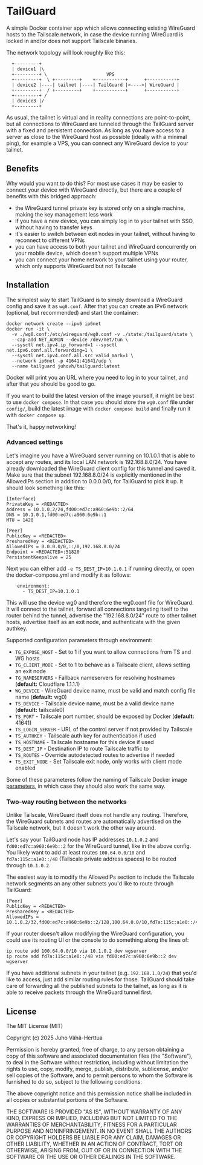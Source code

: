 # TailGuard

A simple Docker container app which allows connecting existing WireGuard hosts
to the Tailscale network, in case the device running WireGuard is locked in
and/or does not support Tailscale binaries.

The network topology will look roughly like this:
```
  +---------+
  | device1 |\
  +---------+ \                      VPS
  +---------+  \ +---------+    +-----------+      +-----------+
  | device2 |----| tailnet |----| TailGuard |<---->| WireGuard |
  +---------+  / +---------+    +-----------+      +-----------+
  +---------+ /
  | device3 |/
  +---------+
```

As usual, the tailnet is virtual and in reality connections are point-to-point,
but all connections to WireGuard are tunneled through the TailGuard server with
a fixed and persistent connection. As long as you have access to a server as
close to the WireGuard host as possible (ideally with a minimal ping), for
example a VPS, you can connect any WireGuard device to your tailnet.

## Benefits

Why would you want to do this? For most use cases it may be easier to connect
your device with WireGuard directly, but there are a couple of benefits with
this bridged approach:
- the WireGuard tunnel private key is stored only on a single machine, making
  the key management less work
- if you have a new device, you can simply log in to your tailnet with SSO,
  without having to transfer keys
- it's easier to switch between exit nodes in your tailnet, without having to
  reconnect to different VPNs
- you can have access to both your tailnet and WireGuard concurrently on your
  mobile device, which doesn't support multiple VPNs
- you can connect your home network to your tailnet using your router, which
  only supports WireGuard but not Tailscale

## Installation

The simplest way to start TailGuard is to simply download a WireGuard config and
save it as `wg0.conf`. After that you can create an IPv6 network (optional, but
recommended) and start the container:

```
docker network create --ipv6 ip6net
docker run -it \
  -v ./wg0.conf:/etc/wireguard/wg0.conf -v ./state:/tailguard/state \
  --cap-add NET_ADMIN --device /dev/net/tun \
  --sysctl net.ipv4.ip_forward=1 --sysctl net.ipv6.conf.all.forwarding=1 \
  --sysctl net.ipv4.conf.all.src_valid_mark=1 \
  --network ip6net -p 41641:41641/udp \
  --name tailguard juhovh/tailguard:latest
```

Docker will print you an URL where you need to log in to your tailnet, and after
that you should be good to go.

If you want to build the latest version of the image yourself, it might be best
to use `docker compose`. In that case you should store the `wg0.conf` file under
`config/`, build the latest image with `docker compose build` and finally run it
with `docker compose up`.

That's it, happy networking!

### Advanced settings

Let's imagine you have a WireGuard server running on 10.1.0.1 that is able to
accept any routes, and its local LAN network is 192.168.8.0/24. You have already
downloaded the WireGuard client config for this tunnel and saved it. Make sure
that the subnet 192.168.8.0/24 is explicitly mentioned in the AllowedIPs section
in addition to 0.0.0.0/0, for TailGuard to pick it up. It should look something
like this:

```
[Interface]
PrivateKey = <REDACTED>
Address = 10.1.0.2/24,fd00:ed7c:a960:6e9b::2/64
DNS = 10.1.0.1,fd00:ed7c:a960:6e9b::1
MTU = 1420

[Peer]
PublicKey = <REDACTED>
PresharedKey = <REDACTED>
AllowedIPs = 0.0.0.0/0,::/0,192.168.8.0/24
Endpoint = <REDACTED>:51820
PersistentKeepalive = 25
```

Next you can either add `-e TS_DEST_IP=10.1.0.1` if running directly, or open
the docker-compose.yml and modify it as follows:

```
    environment:
      - TS_DEST_IP=10.1.0.1
```

This will use the device wg0 and therefore the wg0.conf file for WireGuard. It
will connect to the tailnet, forward all connections targeting itself to the
router behind the tunnel, advertise the "192.168.8.0/24" route to other tailnet
hosts, advertise itself as an exit node, and authenticate with the given
authkey.

Supported configuration parameters through environment:
- `TG_EXPOSE_HOST` - Set to 1 if you want to allow connections from TS and WG hosts
- `TG_CLIENT_MODE` - Set to 1 to behave as a Tailscale client, allows setting an exit node
- `TG_NAMESERVERS` - Fallback nameservers for resolving hostnames (**default:** Cloudflare 1.1.1.1)
- `WG_DEVICE` - WireGuard device name, must be valid and match config file name (**default:** wg0)
- `TS_DEVICE` - Tailscale device name, must be a valid device name (**default:** tailscale0)
- `TS_PORT` - Tailscale port number, should be exposed by Docker (**default:** 41641)
- `TS_LOGIN_SERVER` - URL of the control server if not provided by Tailscale
- `TS_AUTHKEY` - Tailscale auth key for authentication if used
- `TS_HOSTNAME` - Tailscale hostname for this device if used
- `TS_DEST_IP` - Destination IP to route Tailscale traffic to
- `TS_ROUTES` - Override autodetected routes to advertise if needed
- `TS_EXIT_NODE` - Set Tailscale exit node, only works with client mode enabled

Some of these parameteres follow the naming of Tailscale Docker image
[parameters](https://tailscale.com/kb/1282/docker), in which case they should
also work the same way.

### Two-way routing between the networks

Unlike Tailscale, WireGuard itself does not handle any routing. Therefore, the
WireGuard subnets and routes are automatically advertised on the Tailscale
network, but it doesn't work the other way around.

Let's say your TailGuard node has IP addresses `10.1.0.2` and
`fd00:ed7c:a960:6e9b::2` for the WireGuard tunnel, like in the above config. You
likely want to add at least routes `100.64.0.0/10` and `fd7a:115c:a1e0::/48`
(Tailscale private address spaces) to be routed through `10.1.0.2`.

The easiest way is to modify the AllowedIPs section to include the Tailscale
network segments an any other subnets you'd like to route through TailGuard:

```
[Peer]
PublicKey = <REDACTED>
PresharedKey = <REDACTED>
AllowedIPs = 10.1.0.2/32,fd00:ed7c:a960:6e9b::2/128,100.64.0.0/10,fd7a:115c:a1e0::/48
```

If your router doesn't allow modifying the WireGuard configuration, you could
use its routing UI or the console to do something along the lines of:

```
ip route add 100.64.0.0/10 via 10.1.0.2 dev wgserver
ip route add fd7a:115c:a1e0::/48 via fd00:ed7c:a960:6e9b::2 dev wgserver
```

If you have additional subnets in your tailnet (e.g. `192.168.1.0/24`) that
you'd like to access, just add similar routing rules for those. TailGuard should
take care of forwarding all the published subnets to the tailnet, as long as it
is able to receive packets through the WireGuard tunnel first.

## License
 
The MIT License (MIT)

Copyright (c) 2025 Juho Vähä-Herttua

Permission is hereby granted, free of charge, to any person obtaining a copy of this software and associated documentation files (the "Software"), to deal in the Software without restriction, including without limitation the rights to use, copy, modify, merge, publish, distribute, sublicense, and/or sell copies of the Software, and to permit persons to whom the Software is furnished to do so, subject to the following conditions:

The above copyright notice and this permission notice shall be included in all copies or substantial portions of the Software.

THE SOFTWARE IS PROVIDED "AS IS", WITHOUT WARRANTY OF ANY KIND, EXPRESS OR IMPLIED, INCLUDING BUT NOT LIMITED TO THE WARRANTIES OF MERCHANTABILITY, FITNESS FOR A PARTICULAR PURPOSE AND NONINFRINGEMENT. IN NO EVENT SHALL THE AUTHORS OR COPYRIGHT HOLDERS BE LIABLE FOR ANY CLAIM, DAMAGES OR OTHER LIABILITY, WHETHER IN AN ACTION OF CONTRACT, TORT OR OTHERWISE, ARISING FROM, OUT OF OR IN CONNECTION WITH THE SOFTWARE OR THE USE OR OTHER DEALINGS IN THE SOFTWARE.

